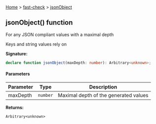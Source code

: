 [Home](/) &gt; [fast-check](../fast-check.md) &gt; [jsonObject](jsonObject_2.md)

## jsonObject() function

For any JSON compliant values with a maximal depth

Keys and string values rely on 

<b>Signature:</b>

```typescript
declare function jsonObject(maxDepth: number): Arbitrary<unknown>;
```

#### Parameters

|  Parameter | Type | Description |
|  --- | --- | --- |
|  maxDepth | <code>number</code> | Maximal depth of the generated values |

<b>Returns:</b>

`Arbitrary<unknown>`

